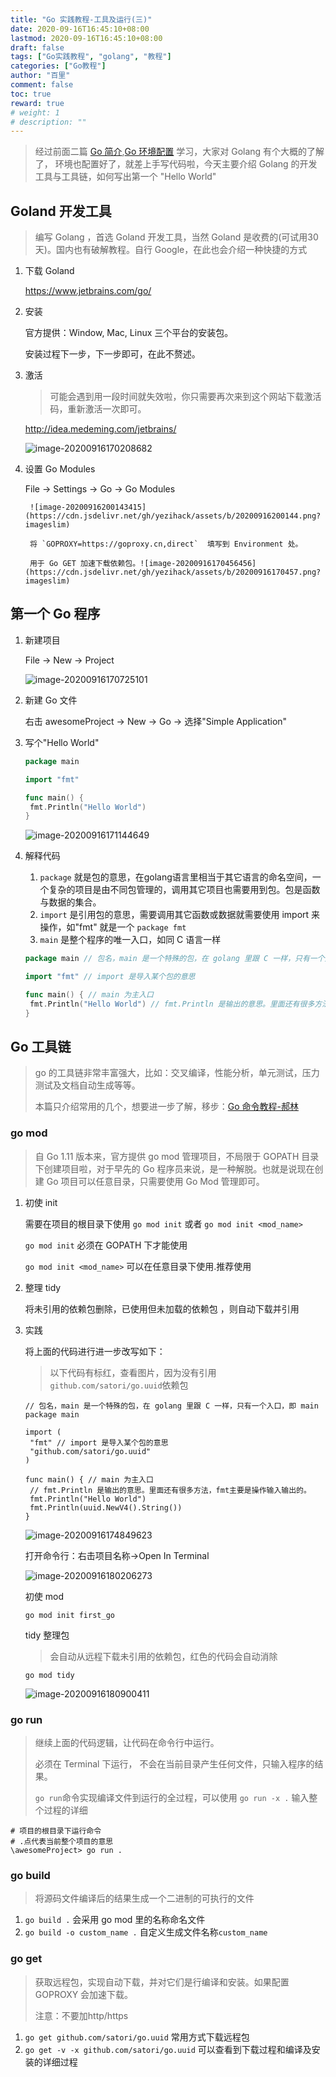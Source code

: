 ```yaml
---
title: "Go 实践教程-工具及运行(三)"
date: 2020-09-16T16:45:10+08:00
lastmod: 2020-09-16T16:45:10+08:00
draft: false
tags: ["Go实践教程", "golang", "教程"]
categories: ["Go教程"]
author: "百里"
comment: false
toc: true
reward: true
# weight: 1
# description: ""
---
```


> 经过前面二篇 [Go 简介](https://www.sgfoot.com/tutorial-golang-info.html),[Go 环境配置](https://www.sgfoot.com/tutorial-golang-install.html) 学习，大家对 Golang 有个大概的了解了， 环境也配置好了，就差上手写代码啦，今天主要介绍 Golang 的开发工具与工具链，如何写出第一个 "Hello World"



## Goland 开发工具

> 编写 Golang ，首选 Goland 开发工具，当然 Goland 是收费的(可试用30天)。国内也有破解教程。自行 Google，在此也会介绍一种快捷的方式 

1. 下载 Goland

   https://www.jetbrains.com/go/

2. 安装

   官方提供：Window, Mac, Linux 三个平台的安装包。

   安装过程下一步，下一步即可，在此不赘述。

3. 激活

   > 可能会遇到用一段时间就失效啦，你只需要再次来到这个网站下载激活码，重新激活一次即可。

   http://idea.medeming.com/jetbrains/

   ![image-20200916170208682](https://cdn.jsdelivr.net/gh/yezihack/assets/b/20200916170209.png?imageslim)

4. 设置 Go Modules 

   	File -> Settings -> Go -> Go Modules 
      	
      	![image-20200916200143415](https://cdn.jsdelivr.net/gh/yezihack/assets/b/20200916200144.png?imageslim)
      	
      	将 `GOPROXY=https://goproxy.cn,direct`  填写到 Environment 处。
      	
      	用于 Go GET 加速下载依赖包。![image-20200916170456456](https://cdn.jsdelivr.net/gh/yezihack/assets/b/20200916170457.png?imageslim)



## 第一个 Go 程序

1. 新建项目 

   File -> New -> Project

   ![image-20200916170725101](https://cdn.jsdelivr.net/gh/yezihack/assets/b/20200916170731.png?imageslim)

2. 新建 Go 文件

   右击 awesomeProject -> New -> Go -> 选择"Simple Application"

3. 写个"Hello World"

   ```go
   package main
   
   import "fmt"
   
   func main() {
   	fmt.Println("Hello World")
   }
   ```

   ![image-20200916171144649](https://cdn.jsdelivr.net/gh/yezihack/assets/b/20200916171146.png?imageslim)

4. 解释代码

   1. `package` 就是包的意思，在golang语言里相当于其它语言的命名空间，一个复杂的项目是由不同包管理的，调用其它项目也需要用到包。包是函数与数据的集合。
   2. `import` 是引用包的意思，需要调用其它函数或数据就需要使用 import 来操作，如"fmt" 就是一个 `package fmt`
   3. `main` 是整个程序的唯一入口，如同 C 语言一样

   ```go
   package main // 包名，main 是一个特殊的包，在 golang 里跟 C 一样，只有一个入口，即 main
   
   import "fmt" // import 是导入某个包的意思
   
   func main() { // main 为主入口
   	fmt.Println("Hello World") // fmt.Println 是输出的意思。里面还有很多方法，fmt主要是操作输入输出的。
   }
   ```

## Go 工具链

> go 的工具链非常丰富强大，比如：交叉编译，性能分析，单元测试，压力测试及文档自动生成等等。
>
> 本篇只介绍常用的几个，想要进一步了解，移步：[Go 命令教程-郝林](http://wiki.jikexueyuan.com/project/go-command-tutorial/)

### go mod

> 自 Go 1.11 版本来，官方提供 go mod 管理项目，不局限于 GOPATH 目录下创建项目啦，对于早先的 Go 程序员来说，是一种解脱。也就是说现在创建 Go 项目可以任意目录，只需要使用 Go Mod 管理即可。

1. 初使 init

   需要在项目的根目录下使用 `go mod init` 或者 `go mod init <mod_name>`

   `go mod init` 必须在 GOPATH 下才能使用

   `go mod init <mod_name>` 可以在任意目录下使用.推荐使用

2. 整理 tidy

   将未引用的依赖包删除，已使用但未加载的依赖包 ，则自动下载并引用

3. 实践

   将上面的代码进行进一步改写如下：

   > 以下代码有标红，查看图片，因为没有引用`github.com/satori/go.uuid`依赖包

   ```
   // 包名，main 是一个特殊的包，在 golang 里跟 C 一样，只有一个入口，即 main
   package main
   
   import (
   	"fmt" // import 是导入某个包的意思
   	"github.com/satori/go.uuid"
   )
   
   func main() { // main 为主入口
   	// fmt.Println 是输出的意思。里面还有很多方法，fmt主要是操作输入输出的。
   	fmt.Println("Hello World")
   	fmt.Println(uuid.NewV4().String())
   }
   ```

   ![image-20200916174849623](https://cdn.jsdelivr.net/gh/yezihack/assets/b/20200916174850.png?imageslim)

   打开命令行：右击项目名称->Open In Terminal

   ![image-20200916180206273](https://cdn.jsdelivr.net/gh/yezihack/assets/b/20200916180207.png?imageslim)

   初使 mod

   ```shell
   go mod init first_go
   ```

   tidy 整理包

   > 会自动从远程下载未引用的依赖包，红色的代码会自动消除

   ```shell
   go mod tidy
   ```

   ![image-20200916180900411](https://cdn.jsdelivr.net/gh/yezihack/assets/b/20200916180901.png?imageslim)

### go run 

> 继续上面的代码逻辑，让代码在命令行中运行。
>
> 必须在 Terminal 下运行， 不会在当前目录产生任何文件，只输入程序的结果。
>
> `go run`命令实现编译文件到运行的全过程，可以使用 `go run -x .` 输入整个过程的详细

```shell
# 项目的根目录下运行命令
# .点代表当前整个项目的意思
\awesomeProject> go run .
```

### go build

> 将源码文件编译后的结果生成一个二进制的可执行的文件

1. `go build .` 会采用 go mod 里的名称命名文件
2. `go build -o custom_name .` 自定义生成文件名称`custom_name`

### go get

> 获取远程包，实现自动下载，并对它们是行编译和安装。如果配置 GOPROXY 会加速下载。
>
> 注意：不要加http/https

1. `go get github.com/satori/go.uuid`  常用方式下载远程包
2. `go get -v -x github.com/satori/go.uuid` 可以查看到下载过程和编译及安装的详细过程 

